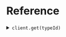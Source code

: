 # Reference
<details><summary><code>client.get(typeId)</code></summary>
<dl>
<dd>

#### 🔌 Usage

<dl>
<dd>

<dl>
<dd>

```java
client.get(typeId);
```
</dd>
</dl>
</dd>
</dl>

#### ⚙️ Parameters

<dl>
<dd>

<dl>
<dd>

**typeId:** `String` 
    
</dd>
</dl>
</dd>
</dl>


</dd>
</dl>
</details>
